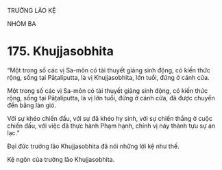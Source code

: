 TRƯỞNG LÃO KỆ

NHÓM BA

# 175. Khujjasobhita

“Một trong số các vị Sa-môn có tài thuyết giảng sinh động, có kiến thức rộng, sống tại Pāṭaliputta, là vị Khujjasobhita, lớn tuổi, đứng ở cánh cửa.

Một trong số các vị Sa-môn có tài thuyết giảng sinh động, có kiến thức rộng, sống tại Pāṭaliputta, là vị lớn tuổi, đứng ở cánh cửa, đã được chuyển đến bằng làn gió.

Với sự khéo chiến đấu, với sự đã khéo hy sinh, với sự chiến thắng ở cuộc chiến đấu, với việc đã thực hành Phạm hạnh, chính vị này thành tựu sự an lạc.”

Đại đức trưởng lão Khujjasobhita đã nói những lời kệ như thế.

Kệ ngôn của trưởng lão Khujjasobhita.
